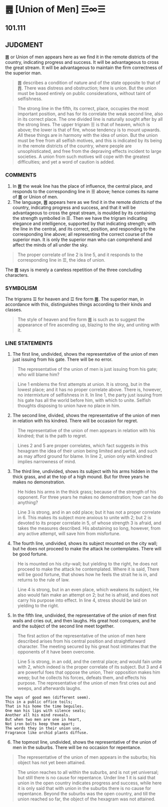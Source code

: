 # ䷌ [Union of Men] ☲∞☰

## 101.111

## JUDGMENT

䷌ or Union of men appears here as we find it in the remote districts of the country, indicating progress and success. It will be advantageous to cross the great stream. It will be advantageous to maintain the firm correctness of the superior man.

> ䷌ describes a condition of nature and of the state opposite to that of ䷋. There was distress and obstruction; here is union. But the union must be based entirely on public considerations, without taint of selfishness.

> The strong line in the fifth, its correct, place, occupies the most important position, and has for its correlate the weak second line, also in its correct place. The one divided line is naturally sought after by all the strong lines. The upper trigram ☰ is that of heaven, which is above; the lower is that of fire, whose tendency is to mount upwards. All these things are in harmony with the idea of union. But the union must be free from all selfish motives, and this is indicated by its being in the remote districts of the country, where people are unsophisticated, and free from the depraving effects incident to large societies. A union from such motives will cope with the greatest difficulties; and yet a word of caution is added.

### COMMENTS

1. In ䷌ the weak line has the place of influence, the central place, and responds to the corresponding line in ☰ above; hence comes its name of ䷌ or Union of men.
2. The language, ䷌ appears here as we find it in the remote districts of the country, indicating progress and success, and that it will be advantageous to cross the great stream, is moulded by its containing the strength symbolled in ☰. Then we have the trigram indicating elegance and intelligence, supported by that indicating strength; with the line in the central, and its correct, position, and responding to the corresponding line above; all representing the correct course of the superior man. It is only the superior man who can comprehend and affect the minds of all under the sky.

> The proper correlate of line 2 is line 5, and it responds to the corresponding line in ☰, the idea of union.

The ䷌ says is merely a careless repetition of the three concluding characters.

### SYMBOLISM

The trigrams ☰ for heaven and ☲ fire form ䷌. The superior man, in accordance with this, distinguishes things according to their kinds and classes.

> The style of heaven and fire form ䷌ is such as to suggest the appearance of fire ascending up, blazing to the sky, and uniting with it.

### LINE STATEMENTS

1. The first line, undivided, shows the representative of the union of men just issuing from his gate. There will be no error.

> The representative of the union of men is just issuing from his gate; who will blame him?

> Line 1 emblems the first attempts at union. It is strong, but in the lowest place; and it has no proper correlate above. There is, however, no intermixture of selfishness in it. In line 1, the party just issuing from his gate has all the world before him, with which to unite. Selfish thoughts disposing to union have no place in him.

2. The second line, divided, shows the representative of the union of men in relation with his kindred. There will be occasion for regret.

> The representative of the union of men appears in relation with his kindred; that is the path to regret.

> Lines 2 and 5 are proper correlates, which fact suggests in this hexagram the idea of their union being limited and partial, and such as may afford ground for blame. In line 2, union only with kindred implies narrowness of mind.

3. The third line, undivided, shows its subject with his arms hidden in the thick grass, and at the top of a high mound. But for three years he makes no demonstration.

> He hides his arms in the thick grass; because of the strength of his opponent. For three years he makes no demonstration; how can he do anything?

> Line 3 is strong, and in an odd place; but it has not a proper correlate in 6. This makes its subject more anxious to unite with 2; but 2 is devoted to its proper correlate in 5, of whose strength 3 is afraid, and takes the measures described. His abstaining so long, however, from any active attempt, will save him from misfortune.

4. The fourth line, undivided, shows its subject mounted on the city wall; but he does not proceed to make the attack he contemplates. There will be good fortune.

> He is mounted on his city-wall; but yielding to the right, he does not proceed to make the attack he contemplated. Where it is said, There will be good fortune, that shows how he feels the strait he is in, and returns to the rule of law.

> Line 4 is strong, but in an even place, which weakens its subject, He also would fain make an attempt on 2; but he is afraid, and does not carry his purpose into effect. In line 4, stress should be laid on yielding to the right.

5. In the fifth line, undivided, the representative of the union of men first wails and cries out, and then laughs. His great host conquers, and he and the subject of the second line meet together.

> The first action of the representative of the union of men here described arises from his central position and straightforward character. The meeting secured by his great host intimates that the opponents of it have been overcome.

> Line 5 is strong, in an odd, and the central place; and would fain unite with 2, which indeed is the proper correlate of its subject. But 3 and 4 are powerful foes that oppose the union, Their opposition makes him weep; but he collects his forces, defeats them, and effects his purpose. The representative of the union of men first cries out and weeps, and afterwards laughs.

```
The ways of good men (different seem).
This in a public office toils;
That in his home the time beguiles.
One man his lips with silence seals;
Another all his mind reveals.
But when two men are one in heart,
Not iron bolts keep them apart;
The words they in their union use,
Fragrance like orchid plants diffuse.
```

6. The topmost line, undivided, shows the representative of the union of men in the suburbs. There will be no occasion for repentance.

> The representative of the union of men appears in the suburbs; his object has not yet been attained.

> The union reaches to all within the suburbs, and is not yet universal; but still there is no cause for repentance. Under line 1 it is said that union in the open country indicates progress and success, while here it is only said that with union in the suburbs there is no cause for repentance. Beyond the suburbs was the open country, and till the union reached so far, the object of the hexagram was not attained.
